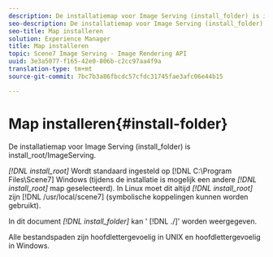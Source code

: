 ```yaml
---
description: De installatiemap voor Image Serving (install_folder) is install_root/ImageServing.
seo-description: De installatiemap voor Image Serving (install_folder) is install_root/ImageServing.
seo-title: Map installeren
solution: Experience Manager
title: Map installeren
topic: Scene7 Image Serving - Image Rendering API
uuid: 3e3a5077-f165-42e0-806b-c2cc97aa4f9a
translation-type: tm+mt
source-git-commit: 7bc7b3a86fbcdc57cfdc31745fae3afc06e44b15

---
```



# Map installeren{#install-folder}

De installatiemap voor Image Serving (install_folder) is install_root/ImageServing.

*[!DNL install_root]* Wordt standaard ingesteld op [!DNL C:\Program Files\Scene7] Windows (tijdens de installatie is mogelijk een andere *[!DNL install_root]* map geselecteerd). In Linux moet dit altijd *[!DNL install_root]* zijn [!DNL /usr/local/scene7] (symbolische koppelingen kunnen worden gebruikt).

In dit document *[!DNL install_folder]* kan &#39; [!DNL ./]&#39; worden weergegeven.

Alle bestandspaden zijn hoofdlettergevoelig in UNIX en hoofdlettergevoelig in Windows.
